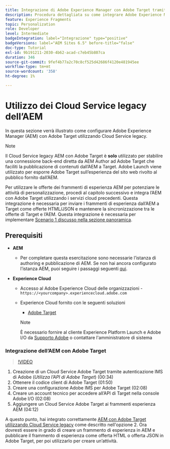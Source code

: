 ```yaml
---
title: Integrazione di Adobe Experience Manager con Adobe Target tramite Cloud Service
description: Procedura dettagliata su come integrare Adobe Experience Manager (AEM) con Adobe Target tramite AEM Cloud Service
feature: Experience Fragments
topic: Personalization
role: Developer
level: Intermediate
badgeIntegration: label="Integrazione" type="positive"
badgeVersions: label="AEM Sites 6.5" before-title="false"
doc-type: Tutorial
exl-id: 9b191211-2030-4b62-acad-c7eb45b807ca
duration: 346
source-git-commit: 9fef4b77a2c70c8cf525d42686f4120e481945ee
workflow-type: tm+mt
source-wordcount: '358'
ht-degree: 1%

---
```


# Utilizzo dei Cloud Service legacy dell’AEM

In questa sezione verrà illustrato come configurare Adobe Experience Manager (AEM) con Adobe Target utilizzando Cloud Service legacy.

>[!NOTE]
>
> Il Cloud Service legacy AEM con Adobe Target è **solo** utilizzato per stabilire una connessione back-end diretta da AEM Author ad Adobe Target che faciliti la pubblicazione di contenuti dall’AEM a Target. Adobe Launch viene utilizzato per esporre Adobe Target sull’esperienza del sito web rivolto al pubblico fornito dall’AEM.

Per utilizzare le offerte dei frammenti di esperienza AEM per potenziare le attività di personalizzazione, procedi al capitolo successivo e integra l’AEM con Adobe Target utilizzando i servizi cloud precedenti. Questa integrazione è necessaria per inviare i frammenti di esperienza dall’AEM a Target come offerte HTML/JSON e mantenere la sincronizzazione tra le offerte di Target e l’AEM. Questa integrazione è necessaria per implementare [Scenario 1 discusso nella sezione panoramica](./overview.md#personalization-using-aem-experience-fragment).

## Prerequisiti

* **AEM**

   * Per completare questa esercitazione sono necessarie l’istanza di authoring e pubblicazione di AEM. Se non hai ancora configurato l’istanza AEM, puoi seguire i passaggi seguenti [qui](./implementation.md#set-up-aem).

* **Experience Cloud**
   * Accesso al Adobe Experience Cloud delle organizzazioni - `https://<yourcompany>.experiencecloud.adobe.com`
   * Experience Cloud fornito con le seguenti soluzioni
      * [Adobe Target](https://experiencecloud.adobe.com)

     >[!NOTE]
     >
     > È necessario fornire al cliente Experience Platform Launch e Adobe I/O da [Supporto Adobe](https://helpx.adobe.com/it/contact/enterprise-support.ec.html) o contattare l&#39;amministratore di sistema

### Integrazione dell’AEM con Adobe Target

>[!VIDEO](https://video.tv.adobe.com/v/28428?quality=12&learn=on)

1. Creazione di un Cloud Service Adobe Target tramite autenticazione IMS di Adobe (*Utilizza l’API di Adobe Target*) (00:34)
2. Ottenere il codice client di Adobe Target (01:50)
3. Creare una configurazione Adobe IMS per Adobe Target (02:08)
4. Creare un account tecnico per accedere all’API di Target nella console Adobe I/O (02:08)
5. Aggiungere un Cloud Service Adobe Target ai frammenti esperienza AEM (04:12)

A questo punto, hai integrato correttamente [AEM con Adobe Target utilizzando Cloud Service legacy](./using-aem-cloud-services.md#integrating-aem-target-options) come descritto nell&#39;opzione 2. Ora dovresti essere in grado di creare un frammento di esperienza in AEM e pubblicare il frammento di esperienza come offerta HTML o offerta JSON in Adobe Target, per poi utilizzarlo per creare un’attività.
